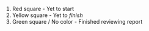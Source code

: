 1. Red square -  Yet to start
2. Yellow square - Yet to *finish* 
3. Green square / No color - Finished reviewing report
